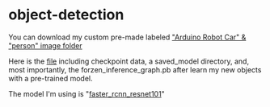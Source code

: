 # object-detection

You can download my custom pre-made labeled ["Arduino Robot Car" & "person" image folder](https://goo.gl/PcS5Zs)


Here is the [file](https://goo.gl/jfdoF2) including checkpoint data, a saved_model directory, and, most importantly, the forzen_inference_graph.pb after   learn my new objects with a pre-trained model.

The model I'm using is "[faster_rcnn_resnet101](https://goo.gl/hYJg6z)" 

